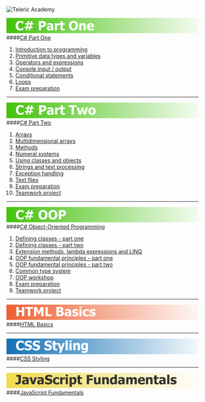 ![Teleric Academy](https://cdn.ideedit.com/ChannelPictures/telerik_academy_l.jpg)

![C# Part One](01-CSharp-Part-One/cs-part-one.png)
####[C# Part One](01-CSharp-Part-One)
1. [Introduction to programming](01-CSharp-Part-One/01-IntroductionToProgramming)
2. [Primitive data types and variables](01-CSharp-Part-One/02-PrimitiveDataTypesAndVariables)
3. [Operators and expressions](01-CSharp-Part-One/03-OperatorsAndExpressions)
4. [Console input / output](01-CSharp-Part-One/04-ConsoleInputOutput)
5. [Conditional statements](01-CSharp-Part-One/05-ConditionalStatements)
6. [Loops](01-CSharp-Part-One/06-Loops)
7. [Exam preparation](01-CSharp-Part-One/07-ExamPreparation)

- - -

![C# Part Two](02-CSharp-Part-Two/cs-part-two.png)
####[C# Part Two](02-CSharp-Part-Two)
1. [Arrays](02-CSharp-Part-Two/01-Arrays)
2. [Multidimensional arrays](02-CSharp-Part-Two/02-MultidimensionalArrays)
3. [Methods](02-CSharp-Part-Two/03-Methods)
4. [Numeral systems](02-CSharp-Part-Two/04-NumeralSystems)
5. [Using classes and objects](02-CSharp-Part-Two/04-UsingClassesAndObjects)
6. [Strings and text processing](02-CSharp-Part-Two/05-StringsAndTextProcessing)
7. [Exception handling](02-CSharp-Part-Two/06-ExceptionHandling)
8. [Text files](02-CSharp-Part-Two/07-TextFiles)
9. [Exam preparation](02-CSharp-Part-Two/09-ExamPreparation)
10. [Teamwork project](https://github.com/PavelDobranov/TA-Teamwork-CSharp-Part-Two)

- - -

![C# OOP](03-CSharp-Object-Oriented-Programming/cs-oop.png)
####[C# Object-Oriented Programming](03-CSharp-Object-Oriented-Programming)
1. [Defining classes - part one](03-CSharp-Object-Oriented-Programming/01-DefiningClassesPartOne)
2. [Defining classes - part two](03-CSharp-Object-Oriented-Programming/02-DefiningClassesPartTwo)
3. [Extension methods, lambda expressions and LINQ](03-CSharp-Object-Oriented-Programming/03-ExtensionMethodsLambdaExpressionsAndLinq)
4. [OOP fundamental principles - part one](03-CSharp-Object-Oriented-Programming/04-OopFundamentalPrinciplesPartOne)
5. [OOP fundamental principles - part two](03-CSharp-Object-Oriented-Programming/05-OopFundamentalPrinciplesPartTwo)
6. [Common type system](03-CSharp-Object-Oriented-Programming/06-CommonTypeSystem)
7. [OOP workshop](03-CSharp-Object-Oriented-Programming/07-OopWorkshop)
8. [Exam preparation](03-CSharp-Object-Oriented-Programming/08-ExamPreparation)
9. [Teamwork project](https://github.com/PavelDobranov/TA-Teamwork-CSharp-OOP)

- - -

![HTML Basics](04-HTML-Basics/html-basics.png)
####[HTML Basics](04-HTML-Basics)

- - -

![CSS Styling](05-CSS-Styling/css-styling.png)
####[CSS Styling](05-CSS-Styling)

- - -

![JavaScript Fundamentals](06-JavaScript-Basics/js-fundamentals.png)
####[JavaScript Fundamentals](06-JavaScript-Basics)